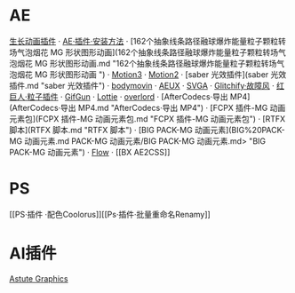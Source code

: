 # AE
[生长动画插件](生长动画插件.md) · [AE·插件·安装方法](AE·插件·安装方法.md) · [162个抽象线条路径融球爆炸能量粒子颗粒转场气泡烟花 MG 形状图形动画](162个抽象线条路径融球爆炸能量粒子颗粒转场气泡烟花 MG 形状图形动画.md "162个抽象线条路径融球爆炸能量粒子颗粒转场气泡烟花 MG 形状图形动画 ") · [Motion3](Motion3.md) · [Motion2](Motion2.md) · [saber 光效插件](saber 光效插件.md "saber 光效插件") · [bodymovin](bodymovin.md) · [AEUX](AEUX.md) · [SVGA](SVGA.md) · [Glitchify·故障风](Glitchify·故障风.md) · [红巨人·粒子插件](红巨人·粒子插件.md) · [GifGun](GifGun.md) · [Lottie](Lottie.md) · [overlord](overlord.md) · [AfterCodecs·导出 MP4](AfterCodecs·导出 MP4.md "AfterCodecs·导出 MP4") · [FCPX 插件-MG 动画元素包](FCPX 插件-MG 动画元素包.md "FCPX 插件-MG 动画元素包") · [RTFX 脚本](RTFX 脚本.md "RTFX 脚本") · [BIG PACK-MG 动画元素](BIG%20PACK-MG 动画元素.md PACK-MG 动画元素/BIG PACK-MG 动画元素.md> "BIG PACK-MG 动画元素") · [Flow](Flow.md)  · [[BX AE2CSS]]

# PS
[[PS·插件 ·配色Coolorus]][[Ps·插件·批量重命名Renamy]]

# AI插件
[Astute Graphics](https://www.uisdc.com/phantasm)
